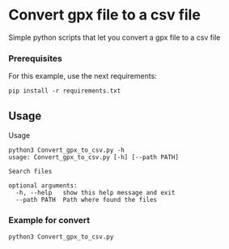 # Convert gpx file to a csv file
Simple python scripts that let you convert a gpx file to a csv file

### Prerequisites 
For this example, use the next requirements: 

```
pip install -r requirements.txt
```

## Usage

Usage 

```
python3 Convert_gpx_to_csv.py -h
usage: Convert_gpx_to_csv.py [-h] [--path PATH]

Search files

optional arguments:
  -h, --help   show this help message and exit
  --path PATH  Path where found the files
```

### Example for convert

```
python3 Convert_gpx_to_csv.py
```

